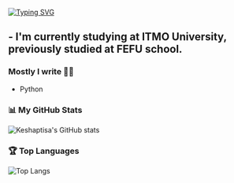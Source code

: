 [![Typing SVG](https://readme-typing-svg.herokuapp.com?color=%23C084FC&lines=Hey+all)](https://git.io/typing-svg)


## - I'm currently studying at ITMO University, previously studied at FEFU school.

### Mostly I write ✍🏻
- Python

### 📊 My GitHub Stats
![Keshaptisa's GitHub stats](https://github-my-readme-stats-beta.vercel.app/api?username=keshaptisa&show_icons=true&count_private=true&v=13&bg_color=ffffff&title_color=5b3cc4&text_color=2d2d2d&icon_color=6a5acd&border_color=d0c4ff)


### 🏆 Top Languages
![Top Langs](https://github-my-readme-stats-beta.vercel.app/api/top-langs/?username=keshaptisa&layout=compact&count_private=true&exclude_repo=github-readme-stats,github-my-readme-stats&exclude_forks=true&langs_count=6&v=14&bg_color=ffffff&title_color=5b3cc4&text_color=2d2d2d&icon_color=6a5acd&border_color=d0c4ff&custom_title=Top%20Languages&theme=transparent&hide_border=false&locale=en&hide_title=false)



